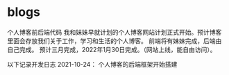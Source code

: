 # blogs
个人博客前后端代码
我和妹妹早就计划的个人博客网站计划正式开始。预计博客里面会存放我们关于工作，学习和生活的个人博客。
前端将有妹妹完成，后端由自己完成。
预计三月完成，2022年1月30日完成。（网站上线，能自由访问）。

以下记录开发日志
2021-10-24： 个人博客的后端框架开始搭建
